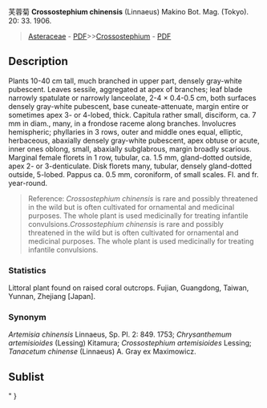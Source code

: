 芙蓉菊 **Crossostephium chinensis** (Linnaeus) Makino Bot. Mag. (Tokyo). 20: 33. 1906.

> [Asteraceae](http://www.iplant.cn/info/Asteraceae?t=foc) - [PDF](http://www.iplant.cn/foc/pdf/Asteraceae.pdf)>>[Crossostephium](http://www.iplant.cn/info/Crossostephium?t=foc) - [PDF](http://www.iplant.cn/foc/pdf/Crossostephium.pdf)

## Description

Plants 10-40 cm tall, much branched in upper part, densely gray-white pubescent. Leaves sessile, aggregated at apex of branches; leaf blade narrowly spatulate or narrowly lanceolate, 2-4 × 0.4-0.5 cm, both surfaces densely gray-white pubescent, base cuneate-attenuate, margin entire or sometimes apex 3- or 4-lobed, thick. Capitula rather small, disciform, ca. 7 mm in diam., many, in a frondose raceme along branches. Involucres hemispheric; phyllaries in 3 rows, outer and middle ones equal, elliptic, herbaceous, abaxially densely gray-white pubescent, apex obtuse or acute, inner ones oblong, small, abaxially subglabrous, margin broadly scarious. Marginal female florets in 1 row, tubular, ca. 1.5 mm, gland-dotted outside, apex 2- or 3-denticulate. Disk florets many, tubular, densely gland-dotted outside, 5-lobed. Pappus ca. 0.5 mm, coroniform, of small scales. Fl. and fr. year-round.
> Reference: 
>*Crossostephium chinensis* is rare and possibly threatened in the wild but is often cultivated for ornamental and medicinal purposes. The whole plant is used medicinally for treating infantile convulsions.*Crossostephium chinensis* is rare and possibly threatened in the wild but is often cultivated for ornamental and medicinal purposes. The whole plant is used medicinally for treating infantile convulsions.

### Statistics
Littoral plant found on raised coral outcrops. Fujian, Guangdong, Taiwan, Yunnan, Zhejiang [Japan].

### Synonym
*Artemisia chinensis* Linnaeus, Sp. Pl. 2: 849. 1753; *Chrysanthemum artemisioides* (Lessing) Kitamura; *Crossostephium artemisioides* Lessing; *Tanacetum chinense* (Linnaeus) A. Gray ex Maximowicz.

## Sublist
"
}